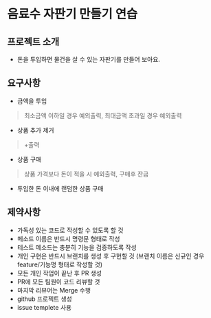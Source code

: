 # 음료수 자판기 만들기 연습

## 프로젝트 소개
- 돈을 투입하면 물건을 살 수 있는 자판기를 만들어 보아요.

## 요구사항
- 금액을 투입
> 최소금액 이하일 경우 예외출력, 최대금액 초과일 경우 예외출력

- 상품 추가 제거
>+출력

- 상품 구매
> 상품 가격보다 돈이 적을 시 예외출력, 구매후 잔금

- 투입한 돈 이내에 랜덤한 상품 구매

## 제약사항
- 가독성 있는 코드로 작성할 수 있도록 할 것
- 메소드 이름은 반드시 명령문 형태로 작성
- 테스트 메소드는 충분히 기능을 검증하도록 작성
- 개인 구현은 반드시 브랜치를 생성 후 구현할 것
  (브랜치 이름은 신규인 경우 feature/기능명 형태로 작성할 것)
- 모든 개인 작업이 끝난 후 PR 생성
- PR에 모든 팀원이 코드 리뷰할 것
- 마지막 리뷰어는 Merge 수행
- github 프로젝트 생성 
- issue templete 사용